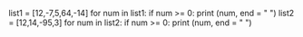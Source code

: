 
list1 = [12,-7,5,64,-14]
for num in list1:
    if num >= 0:
       print (num, end = " ")
list2 = [12,14,-95,3]
for num in list2:
    if num >= 0:
       print (num, end = " ")

